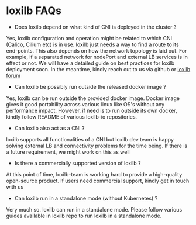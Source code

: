 # loxilb FAQs

* Does loxilb depend on what kind of CNI is deployed in the cluster ?

Yes, loxilb configuration and operation might be related to which CNI (Calico, Cilium etc) is in use. loxilb just needs a way to find a route to its end-points. This also  depends on how the network topology is laid out. For example, if a separated network for nodePort and external LB services is in effect or not. We will have a detailed guide on best practices for loxilb deployment soon. In the meantime, kindly reach out to us via github or [loxilb forum](www.loxilb.io)

* Can loxilb be possibly run outside the released docker image ?

Yes, loxilb  can be run outside the provided docker image. Docker image gives it good portability across various linux like OS's without any performance impact. However, if need is to run outside its own docker, kindly follow README of various loxilb-io repositories.

* Can loxilb also act as a CNI ?

loxilb supports all functionalities of a CNI but loxilb dev team is happy solving external LB and connectivity problems for the time being. If there is a future requirement, we might work on this as well

* Is there a commercially supported version of loxilb ?

At this point of time, loxilb-team is working hard to provide a high-quality open-source product. If users need commercial support, kindly get in touch with us

* Can loxilb run in a standalone mode (without Kubernetes) ?

Very much so. loxilb can run in a standalone mode. Please follow various guides available in loxilb repo to run loxilb in a standalone mode.






